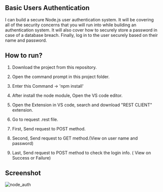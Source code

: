 ## Basic Users Authentication

I can build a secure Node.js user authentication system. It will be covering all of the security concerns that you will run into while building an authentication system. It will also cover how to securely store a password in case of a database breach. 
Finally, log in to the user securely based on their name and password.

## How to run?

1. Download the project from this repository.

2. Open the command prompt in this project folder.

3. Enter this Command -> 'npm install'

4. After install the node module, Open the VS code editor.

5. Open the Extension in VS code, search and download "REST CLIENT" extension.

6. Go to request .rest file.

7. First, Send request to POST method.

8. Second, Send request to GET method.(View on user name and password)

9. Last, Send request to POST method to check the login info. ( View on Success or Failure)


## Screenshot

![node_auth](https://user-images.githubusercontent.com/67471717/116786481-7f39cc80-aabc-11eb-9696-93d891d843f8.PNG)




